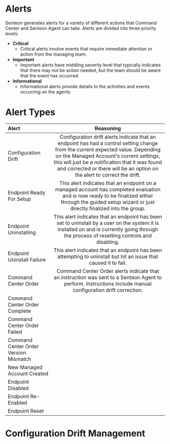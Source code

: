 # Alerts
Senteon generates alerts for a variety of different actions that Command Center and Senteon Agent can take. Alerts are divided into three priority levels:
* **Critical**
  * Critical alerts involve events that require immediate attention or action from the managing team.
* **Important**
  * Important alerts have middling severity level that typically indicates that there may not be action needed, but the team should be aware that the event has occurred.
* **Informational**
  * Informational alerts provide details to the activities and events occurring on the agents 

# Alert Types
| Alert | Reasoning |
|:--------|:-------:|
| Configuration  Drift   | Configuration drift alerts indicate that an endpoint has had a control setting change from the current expected value. Depending on the Managed Account's current settings, this will just be a notification that it was found and corrected or there will be an option on the alert to correct the drift.  |
| Endpoint Ready For Setup   |  This alert indicates that an endpoint on a managed account has completed evaluation and is now ready to be finalized either through the guided setup wizard or just directly finalized into the group.  |
| Endpoint Uninstalling   |  This alert indicates that an endpoint has been set to uninstall by a user on the system it is installed on and is currently going through the process of resetting controls and disabling.  |
| Endpoint Uninstall Failure   |  This alert indicates that an endpoint has been attempting to uninstall but hit an issue that caused it to fail.  |
| Command Center Order  | Command Center Order alerts indicate that an instruction was sent to a Senteon Agent to perform. Instructions include manual configuration drift correction.   |
| Command Center Order Complete  |    |
| Command Center Order Failed  |    |
| Command Center Order Version Mismatch  |    |
| New Managed Account Created  |    |
| Endpoint Disabled  |    |
| Endpoint Re-Enabled  |    |
| Endpoint Reset  |    |
# Configuration Drift Management

